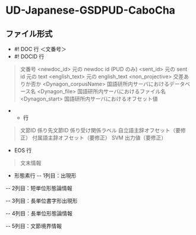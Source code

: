 # UD-Japanese-GSDPUD-CaboCha

## ファイル形式
- #! DOC 行 ＜文番号＞
- #! DOCID 行
> <ID> 文番号
> <newdoc_id> 元の newdoc id (PUD のみ)
> <sent_id> 元の sent id
> <text> 元の text
> <english_text> 元の english_text
> <non_projective> 交差ありか否か
> <Dynagon_corpusName> 国語研所内サーバにおけるデータベース名
> <Dynagon_file> 国語研所内サーバにおけるファイル名
> <Dynagon_start> 国語研所内サーバにおけるオフセット値

- * 行
> 文節ID
> 係り先文節ID
> 係り受け関係ラベル
> 自立語主辞オフセット（要修正）
> 付属語主辞オフセット（要修正）
> SVM 出力値（要修正）

- EOS 行
> 文末情報

- 形態素行
-- 1列目：出現形

-- 2列目：短単位形態論情報
> [0]:  pos1
> [1]:  pos2
> [2]:  pos3
> [3]:  pos4
> [4]:  cType
> [5]:  cForm
> [6]:  lForm
> [7]:  lemma
> [8]:  orth
> [9]:  pron
> [10]: orthBase
> [11]: pronBase
> [12]: goshu
> [13]: iType
> [14]: iForm
> [15]: fType
> [16]: fForm
> [17]: iConType
> [18]: fConType
> [19]: type
> [20]: kana
> [21]: kanaBase
> [22]: form
> [23]: formBase
> [24]: aType
> [25]: aConType
> [26]: aModType
> [27]: lid
> [28]: lemma_id

-- 3列目：長単位書字形出現形

-- 4列目：長単位形態論情報
> [0]:  l_pos1
> [1]:  l_pos2
> [2]:  l_pos3
> [3]:  l_pos4
> [4]:  l_cType
> [5]:  l_cForm
> [6]:  l_reading
> [7]:  l_lemma

-- 5列目：文節境界情報
